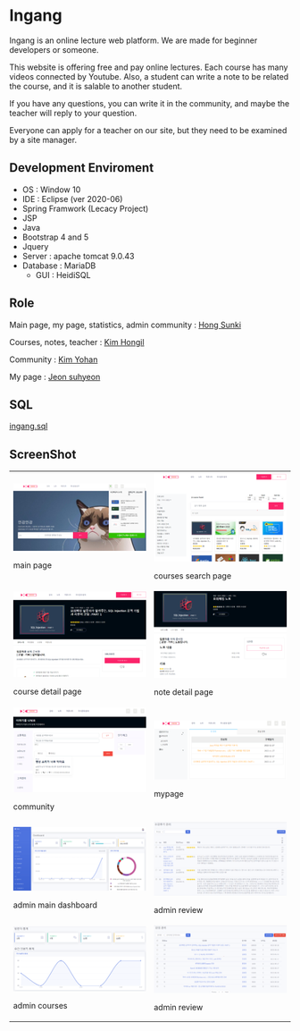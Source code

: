 # Ingang

Ingang is an online lecture web platform. We are made for beginner developers or someone.

This website is offering free and pay online lectures. Each course has many videos connected by Youtube. Also, a student can write a note to be related the course, and it is salable to another student.

If you have any questions, you can write it in the community, and maybe the teacher will reply to your question.

Everyone can apply for a teacher on our site, but they need to be examined by a site manager.

## Development Enviroment

- OS : Window 10
- IDE : Eclipse (ver 2020-06)
- Spring Framwork (Lecacy Project)
- JSP
- Java
- Bootstrap 4 and 5
- Jquery
- Server : apache tomcat 9.0.43
- Database : MariaDB
    - GUI : HeidiSQL

## Role

Main page, my page, statistics, admin community : [Hong Sunki](https://github.com/m9613163) 

Courses, notes, teacher : [Kim Hongil](https://github.com/Hoil2)

Community : [Kim Yohan](https://github.com/choum97)

My page : [Jeon suhyeon](https://github.com/Jeonsuhyeonn)

## SQL

[ingang.sql](https://s3.us-west-2.amazonaws.com/secure.notion-static.com/0abd8874-38ca-43b9-807b-914ea30747ab/ingang_2022-11-27_full.sql?X-Amz-Algorithm=AWS4-HMAC-SHA256&X-Amz-Content-Sha256=UNSIGNED-PAYLOAD&X-Amz-Credential=AKIAT73L2G45EIPT3X45%2F20221127%2Fus-west-2%2Fs3%2Faws4_request&X-Amz-Date=20221127T044006Z&X-Amz-Expires=86400&X-Amz-Signature=37e29d3877319a321687add3183acb65a34a7efbd3b808db8c8198bb7df879f8&X-Amz-SignedHeaders=host&response-content-disposition=filename%3D%22ingang_2022-11-27_full.sql%22&x-id=GetObject)

## ScreenShot

<table>
    <tr>
        <td width="50%"><img src="images/main.png"><p>main page</p></td>
        <td width="50%"><img src="images/courses.png"><p>courses search page</p></td>
    </tr>
    <tr>
        <td><img src="images/course_16.png"><p>course detail page</p></td>
        <td><img src="images/note_42.png"><p>note detail page</p></td>
    </tr>
    <tr>
        <td><img src="images/community.png"><p>community</p></td>
        <td><img src="images/courses_history.png"><p>mypage</p></td>
    </tr>
    <tr>
        <td><img src="images/admin_main_dashboard.png"><p>admin main dashboard</p></td>
        <td><img src="images/admin_review.png"><p>admin review</p></td>
    </tr>
    <tr>
        <td><img src="images/admin_visit.png"><p>admin courses</p></td>
        <td><img src="images/admin_courses.png"><p>admin review</p></td>
    </tr>
</div>
